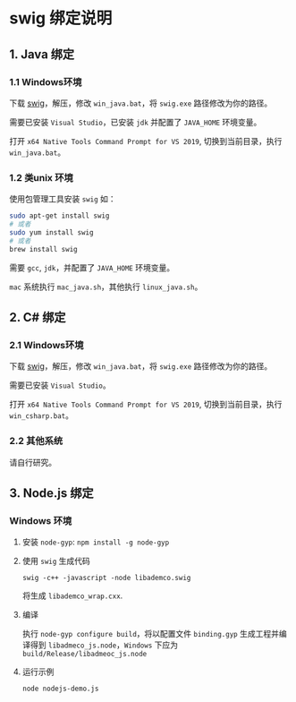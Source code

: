 # swig 绑定说明

## 1. Java 绑定

### 1.1 Windows环境

下载 [swig](https://www.swig.org/download.html)，解压，修改 `win_java.bat`，将 `swig.exe` 路径修改为你的路径。

需要已安装 `Visual Studio`，已安装 `jdk` 并配置了 `JAVA_HOME` 环境变量。

打开 `x64 Native Tools Command Prompt for VS 2019`, 切换到当前目录，执行 `win_java.bat`。

### 1.2 类unix 环境

使用包管理工具安装 `swig` 如：

```bash
sudo apt-get install swig
# 或者
sudo yum install swig
# 或者
brew install swig
```

需要 `gcc`, `jdk`，并配置了 `JAVA_HOME` 环境变量。

`mac` 系统执行 `mac_java.sh`，其他执行 `linux_java.sh`。

## 2. C# 绑定

### 2.1 Windows环境

下载 [swig](https://www.swig.org/download.html)，解压，修改 `win_java.bat`，将 `swig.exe` 路径修改为你的路径。

需要已安装 `Visual Studio`。

打开 `x64 Native Tools Command Prompt for VS 2019`, 切换到当前目录，执行 `win_csharp.bat`。

### 2.2 其他系统

请自行研究。

## 3. Node.js 绑定

### Windows 环境

1. 安装 `node-gyp`: `npm install -g node-gyp`

2. 使用 `swig` 生成代码
   
    ```
    swig -c++ -javascript -node libademco.swig
    ```

    将生成 `libademco_wrap.cxx`.

3. 编译
   
   执行 `node-gyp configure build`，将以配置文件 `binding.gyp` 生成工程并编译得到 `libadmeco_js.node`，`Windows` 下应为 `build/Release/libadmeoc_js.node`

4. 运行示例

   `node nodejs-demo.js`
